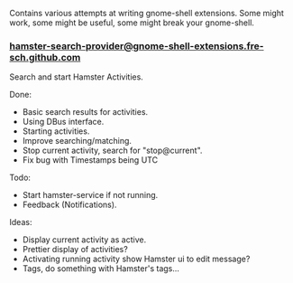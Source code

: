 Contains various attempts at writing gnome-shell extensions. Some might work,
some might be useful, some might break your gnome-shell.

### hamster-search-provider@gnome-shell-extensions.fre-sch.github.com

Search and start Hamster Activities.

Done:

*   Basic search results for activities.
*   Using DBus interface.
*   Starting activities.
*   Improve searching/matching.
*   Stop current activity, search for "stop@current".
*   Fix bug with Timestamps being UTC

Todo:

*   Start hamster-service if not running.
*   Feedback (Notifications).

Ideas:

*   Display current activity as active.
*   Prettier display of activities?
*   Activating running activity show Hamster ui to edit message?
*   Tags, do something with Hamster's tags...
